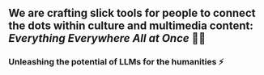 
## We are crafting slick tools for people to connect the dots within culture and multimedia content: _Everything Everywhere All at Once_ 🌲🔥

### Unleashing the potential of LLMs for the humanities ⚡

